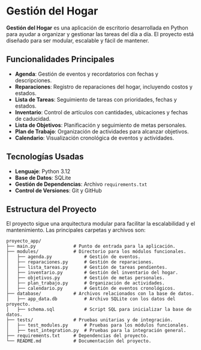 # Gestión del Hogar

**Gestión del Hogar** es una aplicación de escritorio desarrollada en Python para ayudar a organizar y gestionar las tareas del día a día. El proyecto está diseñado para ser modular, escalable y fácil de mantener.

## Funcionalidades Principales

- **Agenda**: Gestión de eventos y recordatorios con fechas y descripciones.
- **Reparaciones**: Registro de reparaciones del hogar, incluyendo costos y estados.
- **Lista de Tareas**: Seguimiento de tareas con prioridades, fechas y estados.
- **Inventario**: Control de artículos con cantidades, ubicaciones y fechas de caducidad.
- **Lista de Objetivos**: Planificación y seguimiento de metas personales.
- **Plan de Trabajo**: Organización de actividades para alcanzar objetivos.
- **Calendario**: Visualización cronológica de eventos y actividades.

## Tecnologías Usadas

- **Lenguaje**: Python 3.12
- **Base de Datos**: SQLite
- **Gestión de Dependencias**: Archivo `requirements.txt`
- **Control de Versiones**: Git y GitHub

## Estructura del Proyecto

El proyecto sigue una arquitectura modular para facilitar la escalabilidad y el mantenimiento. Las principales carpetas y archivos son:

```plaintext
proyecto_app/
├── main.py              # Punto de entrada para la aplicación.
├── modules/             # Directorio para los módulos funcionales.
│   ├── agenda.py            # Gestión de eventos.
│   ├── reparaciones.py      # Gestión de reparaciones.
│   ├── lista_tareas.py      # Gestión de tareas pendientes.
│   ├── inventario.py        # Gestión del inventario del hogar.
│   ├── objetivos.py         # Gestión de metas personales.
│   ├── plan_trabajo.py      # Organización de actividades.
│   ├── calendario.py        # Gestión de eventos cronológicos.
├── database/            # Archivos relacionados con la base de datos.
│   ├── app_data.db          # Archivo SQLite con los datos del proyecto.
│   ├── schema.sql           # Script SQL para inicializar la base de datos.
├── tests/               # Pruebas unitarias y de integración.
│   ├── test_modules.py      # Pruebas para los módulos funcionales.
│   ├── test_integration.py  # Pruebas para la integración general.
├── requirements.txt     # Dependencias del proyecto.
└── README.md            # Documentación del proyecto.

